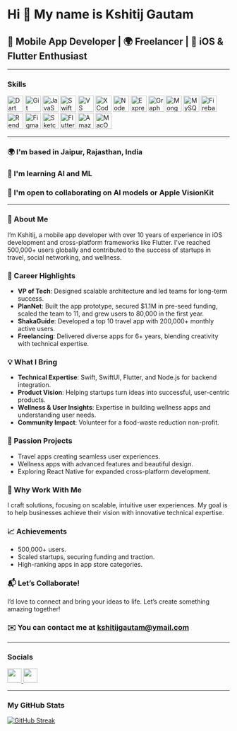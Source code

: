 # Hi 👋 My name is Kshitij Gautam

## 🚀 Mobile App Developer | 🌍 Freelancer | 📱 iOS & Flutter Enthusiast

---
### Skills
<p align="left">
  <a href="https://dart.dev/" target="_blank" rel="noreferrer"><img src="https://raw.githubusercontent.com/danielcranney/readme-generator/main/public/icons/skills/dart-colored.svg" width="36" height="36" alt="Dart" /></a>
  <a href="https://git-scm.com/" target="_blank" rel="noreferrer"><img src="https://raw.githubusercontent.com/danielcranney/readme-generator/main/public/icons/skills/git-colored.svg" width="36" height="36" alt="Git" /></a>
  <a href="https://developer.mozilla.org/en-US/docs/Web/JavaScript" target="_blank" rel="noreferrer"><img src="https://raw.githubusercontent.com/danielcranney/readme-generator/main/public/icons/skills/javascript-colored.svg" width="36" height="36" alt="JavaScript" /></a>
  <a href="https://developer.apple.com/swift/" target="_blank" rel="noreferrer"><img src="https://raw.githubusercontent.com/danielcranney/readme-generator/main/public/icons/skills/swift-colored.svg" width="36" height="36" alt="Swift" /></a>
  <a href="https://code.visualstudio.com/" target="_blank" rel="noreferrer"><img src="https://raw.githubusercontent.com/danielcranney/readme-generator/main/public/icons/skills/visualstudiocode.svg" width="36" height="36" alt="VS Code" /></a>
  <a href="https://www.xcode.com" target="_blank" rel="noreferrer"><img src="https://raw.githubusercontent.com/danielcranney/readme-generator/main/public/icons/skills/xcode.svg" width="36" height="36" alt="XCode" /></a>
  <a href="https://nodejs.org/en/" target="_blank" rel="noreferrer"><img src="https://raw.githubusercontent.com/danielcranney/readme-generator/main/public/icons/skills/nodejs-colored.svg" width="36" height="36" alt="NodeJS" /></a>
  <a href="https://expressjs.com/" target="_blank" rel="noreferrer"><img src="https://raw.githubusercontent.com/danielcranney/readme-generator/main/public/icons/skills/express-colored.svg" width="36" height="36" alt="Express" /></a>
  <a href="https://graphql.org/" target="_blank" rel="noreferrer"><img src="https://raw.githubusercontent.com/danielcranney/readme-generator/main/public/icons/skills/graphql-colored.svg" width="36" height="36" alt="GraphQL" /></a>
  <a href="https://www.mongodb.com/" target="_blank" rel="noreferrer"><img src="https://raw.githubusercontent.com/danielcranney/readme-generator/main/public/icons/skills/mongodb-colored.svg" width="36" height="36" alt="MongoDB" /></a>
  <a href="https://www.mysql.com/" target="_blank" rel="noreferrer"><img src="https://raw.githubusercontent.com/danielcranney/readme-generator/main/public/icons/skills/mysql-colored.svg" width="36" height="36" alt="MySQL" /></a>
  <a href="https://firebase.google.com/" target="_blank" rel="noreferrer"><img src="https://raw.githubusercontent.com/danielcranney/readme-generator/main/public/icons/skills/firebase-colored.svg" width="36" height="36" alt="Firebase" /></a>
  <a href="https://render.com/" target="_blank" rel="noreferrer"><img src="https://raw.githubusercontent.com/danielcranney/readme-generator/main/public/icons/skills/render-colored.svg" width="36" height="36" alt="Render" /></a>
  <a href="https://www.figma.com/" target="_blank" rel="noreferrer"><img src="https://raw.githubusercontent.com/danielcranney/readme-generator/main/public/icons/skills/figma-colored.svg" width="36" height="36" alt="Figma" /></a>
  <a href="https://www.sketch.com/" target="_blank" rel="noreferrer"><img src="https://raw.githubusercontent.com/danielcranney/readme-generator/main/public/icons/skills/sketch-colored.svg" width="36" height="36" alt="Sketch" /></a>
  <a href="https://flutter.dev/" target="_blank" rel="noreferrer"><img src="https://raw.githubusercontent.com/danielcranney/readme-generator/main/public/icons/skills/flutter-colored.svg" width="36" height="36" alt="Flutter" /></a>
  <a href="https://aws.amazon.com" target="_blank" rel="noreferrer"><img src="https://raw.githubusercontent.com/danielcranney/readme-generator/main/public/icons/skills/aws-colored.svg" width="36" height="36" alt="Amazon Web Services" /></a>
  <a href="https://apple.com" target="_blank" rel="noreferrer"><img src="https://raw.githubusercontent.com/danielcranney/readme-generator/main/public/icons/skills/macos-colored.svg" width="36" height="36" alt="MacOS" /></a>
</p>

---


### 🌍 I'm based in Jaipur, Rajasthan, India  
### 🧠 I'm learning AI and ML  
### 🤝 I'm open to collaborating on AI models or Apple VisionKit  

---

### 👋 About Me
I’m Kshitij, a mobile app developer with over 10 years of experience in iOS development and cross-platform frameworks like Flutter. I've reached 500,000+ users globally and contributed to the success of startups in travel, social networking, and wellness.

### 🎯 Career Highlights
- **VP of Tech**: Designed scalable architecture and led teams for long-term success.
- **PlanNet**: Built the app prototype, secured $1.1M in pre-seed funding, scaled the team to 11, and grew users to 80,000 in the first year.
- **ShakaGuide**: Developed a top 10 travel app with 200,000+ monthly active users.
- **Freelancing**: Delivered diverse apps for 6+ years, blending creativity with technical expertise.

### 💡 What I Bring
- **Technical Expertise**: Swift, SwiftUI, Flutter, and Node.js for backend integration.
- **Product Vision**: Helping startups turn ideas into successful, user-centric products.
- **Wellness & User Insights**: Expertise in building wellness apps and understanding user needs.
- **Community Impact**: Volunteer for a food-waste reduction non-profit.

### 🚀 Passion Projects
- Travel apps creating seamless user experiences.
- Wellness apps with advanced features and beautiful design.
- Exploring React Native for expanded cross-platform development.

### 🌟 Why Work With Me
I craft solutions, focusing on scalable, intuitive user experiences. My goal is to help businesses achieve their vision with innovative technical expertise.

### 📈 Achievements
- 500,000+ users.
- Scaled startups, securing funding and traction.
- High-ranking apps in app store categories.

### 📬 Let’s Collaborate!
I’d love to connect and bring your ideas to life. Let’s create something amazing together!
### ✉️ You can contact me at [kshitijgautam@ymail.com](mailto:kshitijgautam@ymail.com)  

---

### Socials
<p align="left">
  <a href="https://www.github.com/kshitijgautamdev" target="_blank" rel="noreferrer">
    <img src="https://raw.githubusercontent.com/danielcranney/readme-generator/main/public/icons/socials/github.svg" width="32" height="32" />
  </a>
  <a href="https://www.linkedin.com/in/kshitijgautamios/" target="_blank" rel="noreferrer">
    <img src="https://raw.githubusercontent.com/danielcranney/readme-generator/main/public/icons/socials/linkedin.svg" width="32" height="32" />
  </a>
</p>

---

### My GitHub Stats

[![GitHub Streak](https://github-readme-streak-stats.herokuapp.com/?user=kshitijgautamdev&stroke=ffffff&background=1c1917&ring=0891b2&fire=0891b2&currStreakNum=ffffff&currStreakLabel=0891b2&sideNums=ffffff&sideLabels=ffffff&dates=ffffff&hide_border=true)](http://www.github.com/kshitijgautamdev)
